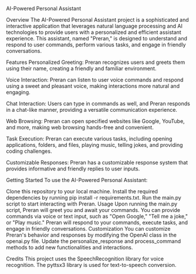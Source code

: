 AI-Powered Personal Assistant

Overview
The AI-Powered Personal Assistant project is a sophisticated and interactive application that leverages natural language processing and AI technologies to provide users with a personalized and efficient assistant experience. This assistant, named "Preran," is designed to understand and respond to user commands, perform various tasks, and engage in friendly conversations.

Features
Personalized Greeting: Preran recognizes users and greets them using their name, creating a friendly and familiar environment.

Voice Interaction: Preran can listen to user voice commands and respond using a sweet and pleasant voice, making interactions more natural and engaging.

Chat Interaction: Users can type in commands as well, and Preran responds in a chat-like manner, providing a versatile communication experience.

Web Browsing: Preran can open specified websites like Google, YouTube, and more, making web browsing hands-free and convenient.

Task Execution: Preran can execute various tasks, including opening applications, folders, and files, playing music, telling jokes, and providing coding challenges.

Customizable Responses: Preran has a customizable response system that provides informative and friendly replies to user inputs.

Getting Started
To use the AI-Powered Personal Assistant:

Clone this repository to your local machine.
Install the required dependencies by running pip install -r requirements.txt.
Run the main.py script to start interacting with Preran.
Usage
Upon running the main.py script, Preran will greet you and await your commands.
You can provide commands via voice or text input, such as "Open Google," "Tell me a joke," or "Play music."
Preran will respond to your commands, execute tasks, and engage in friendly conversations.
Customization
You can customize Preran's behavior and responses by modifying the OpenAI class in the openai.py file. Update the personalize_response and process_command methods to add new functionalities and interactions.

Credits
This project uses the SpeechRecognition library for voice recognition.
The pyttsx3 library is used for text-to-speech conversion.
